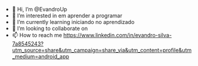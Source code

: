- 👋 Hi, I’m @EvandroUp
- 👀 I’m interested in em aprender a programar
- 🌱 I’m currently learning iniciando no aprendizado
- 💞️ I’m looking to collaborate on 
- 📫 How to reach me https://www.linkedin.com/in/evandro-silva-7a8545243?utm_source=share&utm_campaign=share_via&utm_content=profile&utm_medium=android_app

<!---
EvandroUp/EvandroUp is a ✨ special ✨ repository because its `README.md` (this file) appears on your GitHub profile.
You can click the Preview link to take a look at your changes.
--->
